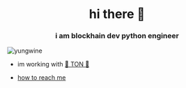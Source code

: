 <h1 align="center">hi there 🍭</h1>
<h3 align="center">i am blockhain dev python engineer</h3>

<p align="left"> <img src="https://komarev.com/ghpvc/?username=yungwine&label=Profile%20views&color=63ace5&style=flat" alt="yungwine" /> </p>

- im working with [💎 TON 💎](https://ton.org)

- [how to reach me](https://t.me/yungwine)

<p align="left">
</p>

<!-- <p>&nbsp;<img align="center" src="https://github-readme-stats.vercel.app/api?username=yungwine&show_icons=true&locale=en" alt="yungwine" /></p> -->
